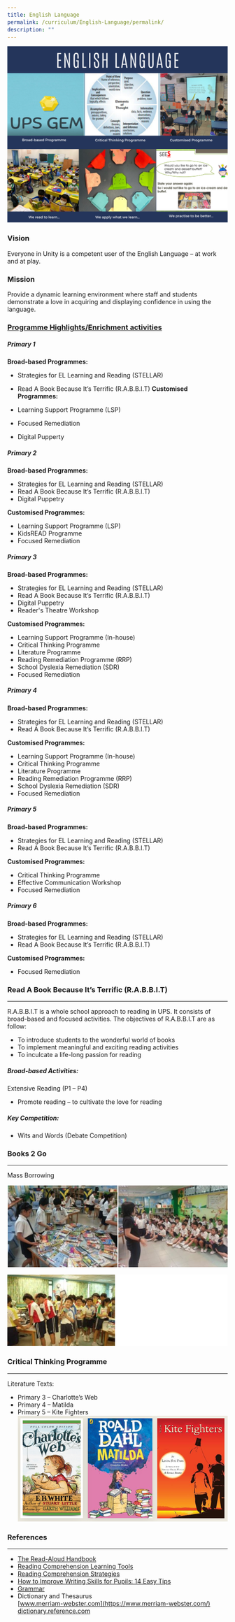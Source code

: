 ```yaml
---
title: English Language
permalink: /curriculum/English-Language/permalink/
description: ""
---
```

![](/images/Curriculum/2023/EL/Picture1.png)
### **Vision**
Everyone in Unity is a competent user of the English Language – at work and at play.

### **Mission**
Provide a dynamic learning environment where staff and students demonstrate a love in acquiring and displaying confidence in using the language.

### **<u>Programme Highlights/Enrichment activities</u>**


##### **Primary 1**

**Broad-based Programmes:**

*   Strategies for EL Learning and Reading (STELLAR)
*   Read A Book Because It’s Terrific (R.A.B.B.I.T)
**Customised Programmes:**

*   Learning Support Programme (LSP)
*   Focused Remediation
*   Digital Pupperty

##### **Primary 2**

**Broad-based Programmes:**

*   Strategies for EL Learning and Reading (STELLAR)
*   Read A Book Because It’s Terrific (R.A.B.B.I.T)
*   Digital Puppetry

**Customised Programmes:**

*   Learning Support Programme (LSP)
*   KidsREAD Programme
*   Focused Remediation

##### **Primary 3** 

**Broad-based Programmes:**

*   Strategies for EL Learning and Reading (STELLAR)
*   Read A Book Because It’s Terrific (R.A.B.B.I.T)
*   Digital Puppetry
*   Reader's Theatre Workshop

**Customised Programmes:**

*   Learning Support Programme (In-house)
*   Critical Thinking Programme
*   Literature Programme
*   Reading Remediation Programme (RRP)
*   School Dyslexia Remediation (SDR)
*   Focused Remediation

##### **Primary 4**
**Broad-based Programmes:**

*   Strategies for EL Learning and Reading (STELLAR)
*   Read A Book Because It’s Terrific (R.A.B.B.I.T)

**Customised Programmes:**

*   Learning Support Programme (In-house)
*   Critical Thinking Programme
*   Literature Programme
*   Reading Remediation Programme (RRP)
*   School Dyslexia Remediation (SDR)
*   Focused Remediation

##### **Primary 5**

**Broad-based Programmes:**

*   Strategies for EL Learning and Reading (STELLAR)
*   Read A Book Because It’s Terrific (R.A.B.B.I.T)

**Customised Programmes:**

*   Critical Thinking Programme
*   Effective Communication Workshop
*   Focused Remediation

##### **Primary 6**

**Broad-based Programmes:**

*   Strategies for EL Learning and Reading (STELLAR)
*   Read A Book Because It’s Terrific (R.A.B.B.I.T)

**Customised Programmes:**

*   Focused Remediation

### **Read A Book Because It’s Terrific (R.A.B.B.I.T)**
---
R.A.B.B.I.T is a whole school approach to reading in UPS. It consists of broad-based and focused activities. The objectives of R.A.B.B.I.T are as follow:

*   To introduce students to the wonderful world of books
*   To implement meaningful and exciting reading activities
*   To inculcate a life-long passion for reading

##### **Broad-based Activities:**

Extensive Reading (P1 – P4)

*   Promote reading – to cultivate the love for reading

##### **Key Competition:**
*  Wits and Words (Debate Competition)

### **Books 2 Go**
----------

Mass Borrowing

![](/images/English.png)

![](/images/English3.png)

### **Critical Thinking Programme**
------------------------------------------

Literature Texts:

*   Primary 3 – Charlotte’s Web
*   Primary 4 – Matilda
*   Primary 5 – Kite Fighters
![](/images/Curriculum/2023/EL/Picture4.png)

### **References**
----------
*   [The Read-Aloud Handbook](https://www.scholastic.com/parents/family-life/parent-hacks/read-aloud-handbook.html)
*   [Reading Comprehension Learning Tools](https://www.time4learning.com/readingpyramid/comprehension.htm)
*   [Reading Comprehension Strategies](https://reading.ecb.org/teacher/)
*   [How to Improve Writing Skills for Pupils: 14 Easy Tips](https://www.oxfordlearning.com/improve-kids-writing-skills/)
*   [Grammar](http://grammar.yourdictionary.com/sentences/20-Rules-of-subject-verb-agreement.html)
*   Dictionary and Thesaurus
    <br>[www.merriam-webster.com](https://www.merriam-webster.com/)<br>[dictionary.reference.com](http://www.dictionary.reference.com/)